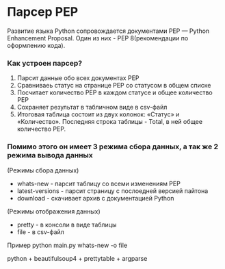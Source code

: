 # Парсер PEP
Развитие языка Python сопровождается документами PEP — Python Enhancement Proposal. Один из них - PEP 8(рекомендации по оформлению кода).

### Как устроен парсер?
1) Парсит данные обо всех документах PEP
2) Сравниваеь статус на странице PEP со статусом в общем списке
3) Посчитает количество PEP в каждом статусе и общее количество PEP
4) Сохраняет результат в табличном виде в csv-файл
5) Итоговая таблица состоит из двух колонок: «Статус» и «Количество». Последняя строка таблицы - Total, в ней общее количество PEP.

### Помимо этого он имеет 3 режима сбора данных, а так же 2 режима вывода данных 

(Режимы сбора данных)
- whats-new - парсит таблицу со всеми изменениям PEP
- latest-versions - парсит страницу с послоедней версией пайтона
- download - скачивает архив с документацией Python
  
(Режимы отображения данных)

- pretty - в консоли в виде таблицы
- file - в csv-файл


Пример python main.py whats-new -o file


python + beautifulsoup4 + prettytable + argparse

